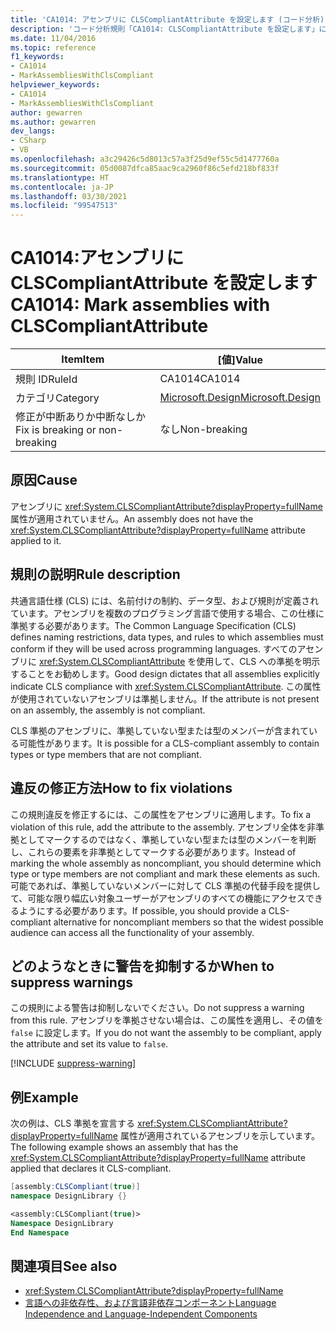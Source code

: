 ```yaml
---
title: 'CA1014: アセンブリに CLSCompliantAttribute を設定します (コード分析)'
description: 'コード分析規則「CA1014: CLSCompliantAttribute を設定します」について説明します'
ms.date: 11/04/2016
ms.topic: reference
f1_keywords:
- CA1014
- MarkAssembliesWithClsCompliant
helpviewer_keywords:
- CA1014
- MarkAssembliesWithClsCompliant
author: gewarren
ms.author: gewarren
dev_langs:
- CSharp
- VB
ms.openlocfilehash: a3c29426c5d8013c57a3f25d9ef55c5d1477760a
ms.sourcegitcommit: 05d0087dfca85aac9ca2960f86c5efd218bf833f
ms.translationtype: HT
ms.contentlocale: ja-JP
ms.lasthandoff: 03/30/2021
ms.locfileid: "99547513"
---
```

# <a name="ca1014-mark-assemblies-with-clscompliantattribute"></a><span data-ttu-id="4ab38-103">CA1014:アセンブリに CLSCompliantAttribute を設定します</span><span class="sxs-lookup"><span data-stu-id="4ab38-103">CA1014: Mark assemblies with CLSCompliantAttribute</span></span>

| <span data-ttu-id="4ab38-104">Item</span><span class="sxs-lookup"><span data-stu-id="4ab38-104">Item</span></span>                                     | <span data-ttu-id="4ab38-105">[値]</span><span class="sxs-lookup"><span data-stu-id="4ab38-105">Value</span></span>            |
|------------------------------------------|------------------|
| <span data-ttu-id="4ab38-106">規則 ID</span><span class="sxs-lookup"><span data-stu-id="4ab38-106">RuleId</span></span>                                   | <span data-ttu-id="4ab38-107">CA1014</span><span class="sxs-lookup"><span data-stu-id="4ab38-107">CA1014</span></span>           |
| <span data-ttu-id="4ab38-108">カテゴリ</span><span class="sxs-lookup"><span data-stu-id="4ab38-108">Category</span></span>                                 | [<span data-ttu-id="4ab38-109">Microsoft.Design</span><span class="sxs-lookup"><span data-stu-id="4ab38-109">Microsoft.Design</span></span>](design-warnings.md) |
| <span data-ttu-id="4ab38-110">修正が中断ありか中断なしか</span><span class="sxs-lookup"><span data-stu-id="4ab38-110">Fix is breaking or non-breaking</span></span> | <span data-ttu-id="4ab38-111">なし</span><span class="sxs-lookup"><span data-stu-id="4ab38-111">Non-breaking</span></span>     |

## <a name="cause"></a><span data-ttu-id="4ab38-112">原因</span><span class="sxs-lookup"><span data-stu-id="4ab38-112">Cause</span></span>

<span data-ttu-id="4ab38-113">アセンブリに <xref:System.CLSCompliantAttribute?displayProperty=fullName> 属性が適用されていません。</span><span class="sxs-lookup"><span data-stu-id="4ab38-113">An assembly does not have the <xref:System.CLSCompliantAttribute?displayProperty=fullName> attribute applied to it.</span></span>

## <a name="rule-description"></a><span data-ttu-id="4ab38-114">規則の説明</span><span class="sxs-lookup"><span data-stu-id="4ab38-114">Rule description</span></span>

<span data-ttu-id="4ab38-115">共通言語仕様 (CLS) には、名前付けの制約、データ型、および規則が定義されています。アセンブリを複数のプログラミング言語で使用する場合、この仕様に準拠する必要があります。</span><span class="sxs-lookup"><span data-stu-id="4ab38-115">The Common Language Specification (CLS) defines naming restrictions, data types, and rules to which assemblies must conform if they will be used across programming languages.</span></span> <span data-ttu-id="4ab38-116">すべてのアセンブリに <xref:System.CLSCompliantAttribute> を使用して、CLS への準拠を明示することをお勧めします。</span><span class="sxs-lookup"><span data-stu-id="4ab38-116">Good design dictates that all assemblies explicitly indicate CLS compliance with <xref:System.CLSCompliantAttribute>.</span></span> <span data-ttu-id="4ab38-117">この属性が使用されていないアセンブリは準拠しません。</span><span class="sxs-lookup"><span data-stu-id="4ab38-117">If the attribute is not present on an assembly, the assembly is not compliant.</span></span>

<span data-ttu-id="4ab38-118">CLS 準拠のアセンブリに、準拠していない型または型のメンバーが含まれている可能性があります。</span><span class="sxs-lookup"><span data-stu-id="4ab38-118">It is possible for a CLS-compliant assembly to contain types or type members that are not compliant.</span></span>

## <a name="how-to-fix-violations"></a><span data-ttu-id="4ab38-119">違反の修正方法</span><span class="sxs-lookup"><span data-stu-id="4ab38-119">How to fix violations</span></span>

<span data-ttu-id="4ab38-120">この規則違反を修正するには、この属性をアセンブリに適用します。</span><span class="sxs-lookup"><span data-stu-id="4ab38-120">To fix a violation of this rule, add the attribute to the assembly.</span></span> <span data-ttu-id="4ab38-121">アセンブリ全体を非準拠としてマークするのではなく、準拠していない型または型のメンバーを判断し、これらの要素を非準拠としてマークする必要があります。</span><span class="sxs-lookup"><span data-stu-id="4ab38-121">Instead of marking the whole assembly as noncompliant, you should determine which type or type members are not compliant and mark these elements as such.</span></span> <span data-ttu-id="4ab38-122">可能であれば、準拠していないメンバーに対して CLS 準拠の代替手段を提供して、可能な限り幅広い対象ユーザーがアセンブリのすべての機能にアクセスできるようにする必要があります。</span><span class="sxs-lookup"><span data-stu-id="4ab38-122">If possible, you should provide a CLS-compliant alternative for noncompliant members so that the widest possible audience can access all the functionality of your assembly.</span></span>

## <a name="when-to-suppress-warnings"></a><span data-ttu-id="4ab38-123">どのようなときに警告を抑制するか</span><span class="sxs-lookup"><span data-stu-id="4ab38-123">When to suppress warnings</span></span>

<span data-ttu-id="4ab38-124">この規則による警告は抑制しないでください。</span><span class="sxs-lookup"><span data-stu-id="4ab38-124">Do not suppress a warning from this rule.</span></span> <span data-ttu-id="4ab38-125">アセンブリを準拠させない場合は、この属性を適用し、その値を `false` に設定します。</span><span class="sxs-lookup"><span data-stu-id="4ab38-125">If you do not want the assembly to be compliant, apply the attribute and set its value to `false`.</span></span>

[!INCLUDE [suppress-warning](../../../../includes/code-analysis/suppress-warning.md)]

## <a name="example"></a><span data-ttu-id="4ab38-126">例</span><span class="sxs-lookup"><span data-stu-id="4ab38-126">Example</span></span>

<span data-ttu-id="4ab38-127">次の例は、CLS 準拠を宣言する <xref:System.CLSCompliantAttribute?displayProperty=fullName> 属性が適用されているアセンブリを示しています。</span><span class="sxs-lookup"><span data-stu-id="4ab38-127">The following example shows an assembly that has the <xref:System.CLSCompliantAttribute?displayProperty=fullName> attribute applied that declares it CLS-compliant.</span></span>

```csharp
[assembly:CLSCompliant(true)]
namespace DesignLibrary {}
```

```vb
<assembly:CLSCompliant(true)>
Namespace DesignLibrary
End Namespace
```

## <a name="see-also"></a><span data-ttu-id="4ab38-128">関連項目</span><span class="sxs-lookup"><span data-stu-id="4ab38-128">See also</span></span>

- <xref:System.CLSCompliantAttribute?displayProperty=fullName>
- [<span data-ttu-id="4ab38-129">言語への非依存性、および言語非依存コンポーネント</span><span class="sxs-lookup"><span data-stu-id="4ab38-129">Language Independence and Language-Independent Components</span></span>](../../../standard/language-independence-and-language-independent-components.md)
